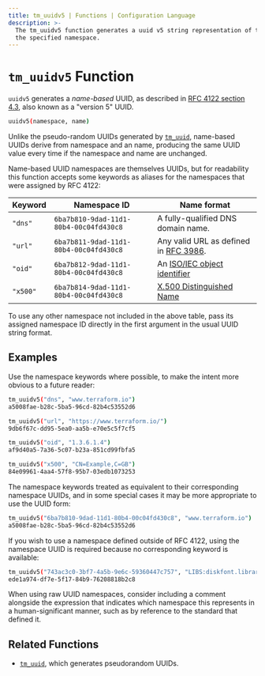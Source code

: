 ```yaml
---
title: tm_uuidv5 | Functions | Configuration Language
description: >-
  The tm_uuidv5 function generates a uuid v5 string representation of the value in
  the specified namespace.
---
```


# `tm_uuidv5` Function

`uuidv5` generates a _name-based_ UUID, as described in
[RFC 4122 section 4.3](https://tools.ietf.org/html/rfc4122#section-4.3),
also known as a "version 5" UUID.

```sh
uuidv5(namespace, name)
```

Unlike the pseudo-random UUIDs generated by
[`tm_uuid`](./tm_uuid.md), name-based UUIDs derive from namespace and an name,
producing the same UUID value every time if the namespace and name are
unchanged.

Name-based UUID namespaces are themselves UUIDs, but for readability this
function accepts some keywords as aliases for the namespaces that were
assigned by RFC 4122:

| Keyword  | Namespace ID                           | Name format                                                                  |
| -------- | -------------------------------------- | ---------------------------------------------------------------------------- |
| `"dns"`  | `6ba7b810-9dad-11d1-80b4-00c04fd430c8` | A fully-qualified DNS domain name.                                           |
| `"url"`  | `6ba7b811-9dad-11d1-80b4-00c04fd430c8` | Any valid URL as defined in [RFC 3986](https://tools.ietf.org/html/rfc3986). |
| `"oid"`  | `6ba7b812-9dad-11d1-80b4-00c04fd430c8` | An [ISO/IEC object identifier](https://oidref.com/)                          |
| `"x500"` | `6ba7b814-9dad-11d1-80b4-00c04fd430c8` | [X.500 Distinguished Name](https://tools.ietf.org/html/rfc1779)              |

To use any other namespace not included in the above table, pass its assigned
namespace ID directly in the first argument in the usual UUID string format.

## Examples

Use the namespace keywords where possible, to make the intent more obvious to
a future reader:

```sh
tm_uuidv5("dns", "www.terraform.io")
a5008fae-b28c-5ba5-96cd-82b4c53552d6

tm_uuidv5("url", "https://www.terraform.io/")
9db6f67c-dd95-5ea0-aa5b-e70e5c5f7cf5

tm_uuidv5("oid", "1.3.6.1.4")
af9d40a5-7a36-5c07-b23a-851cd99fbfa5

tm_uuidv5("x500", "CN=Example,C=GB")
84e09961-4aa4-57f8-95b7-03edb1073253
```

The namespace keywords treated as equivalent to their corresponding namespace
UUIDs, and in some special cases it may be more appropriate to use the
UUID form:

```sh
tm_uuidv5("6ba7b810-9dad-11d1-80b4-00c04fd430c8", "www.terraform.io")
a5008fae-b28c-5ba5-96cd-82b4c53552d6
```

If you wish to use a namespace defined outside of RFC 4122, using the namespace
UUID is required because no corresponding keyword is available:

```sh
tm_uuidv5("743ac3c0-3bf7-4a5b-9e6c-59360447c757", "LIBS:diskfont.library")
ede1a974-df7e-5f17-84b9-76208818b2c8
```

When using raw UUID namespaces, consider including a comment alongside the
expression that indicates which namespace this represents in a
human-significant manner, such as by reference to the standard that
defined it.

## Related Functions

* [`tm_uuid`](./tm_uuid.md), which generates pseudorandom UUIDs.
